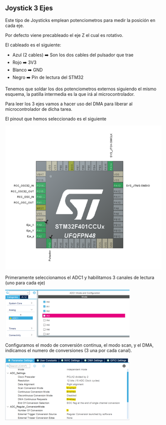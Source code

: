 ## Joystick 3 Ejes
Este tipo de Joysticks emplean potenciometros para medir la posición en cada eje.

Por defecto viene precableado el eje Z el cual es rotativo.

El cableado es el siguiente:
* Azul (2 cables) ➡️  Son los dos cables del pulsador que trae
* Rojo            ➡️  3V3
* Blanco          ➡️  GND
* Negro           ➡️  Pin de lectura del STM32

Tenemos que soldar los dos potenciometros externos siguiendo el mismo esquema, la patilla intermedia es la que irá al microcontrolador.

Para leer los 3 ejes vamos a hacer uso del DMA para liberar al microcontrolador de dicha tarea.

El pinout que hemos seleccionado es el siguiente

<img src="https://github.com/antonioescamezalvarez/Ejemplos-STM32/blob/main/Joystick%203%20Ejes/Pinout.png" width="600" />

Primeramente seleccionamos el ADC1 y habilitamos 3 canales de lectura (uno para cada eje)

<img src="https://github.com/antonioescamezalvarez/Ejemplos-STM32/blob/main/Joystick%203%20Ejes/ADC.png" width="400" />

Configuramos el modo de conversión continua, el modo scan, y el DMA, indicamos el numero de conversiones (3 una por cada canal).

<img src="https://github.com/antonioescamezalvarez/Ejemplos-STM32/blob/main/Joystick%203%20Ejes/Config1.png" width="400" />
